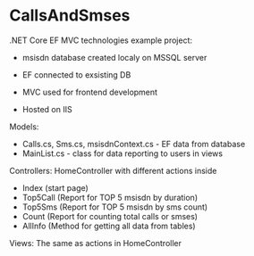 # CallsAndSmses
.NET Core EF MVC technologies example project:

* msisdn database created localy on MSSQL server

* EF connected to exsisting DB

* MVC used for frontend development

* Hosted on IIS

Models:
* Calls.cs, Sms.cs, msisdnContext.cs - EF data from database 
* MainList.cs - class for data reporting to users in views

Controllers:
HomeController with different actions inside
* Index (start page)
* Top5Call (Report for TOP 5 msisdn by duration)
* Top5Sms (Report for TOP 5 msisdn by sms count)
* Count (Report for counting total calls or smses)
* AllInfo (Method for getting all data from tables)

Views:
The same as actions in HomeController
